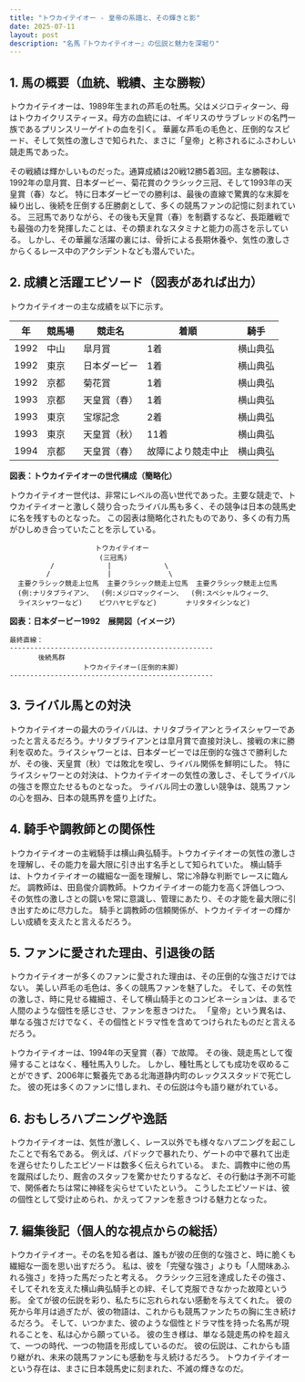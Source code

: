 ```yaml
---
title: "トウカイテイオー - 皇帝の系譜と、その輝きと影"
date: 2025-07-11
layout: post
description: "名馬『トウカイテイオー』の伝説と魅力を深堀り"
---
```


## 1. 馬の概要（血統、戦績、主な勝鞍）

トウカイテイオーは、1989年生まれの芦毛の牡馬。父はメジロティターン、母はトウカイクリスティーヌ。母方の血統には、イギリスのサラブレッドの名門一族であるプリンスリーゲイトの血を引く。  華麗な芦毛の毛色と、圧倒的なスピード、そして気性の激しさで知られた、まさに「皇帝」と称されるにふさわしい競走馬であった。

その戦績は輝かしいものだった。通算成績は20戦12勝5着3回。主な勝鞍は、1992年の皐月賞、日本ダービー、菊花賞のクラシック三冠、そして1993年の天皇賞（春）など。  特に日本ダービーでの勝利は、最後の直線で驚異的な末脚を繰り出し、後続を圧倒する圧勝劇として、多くの競馬ファンの記憶に刻まれている。  三冠馬でありながら、その後も天皇賞（春）を制覇するなど、長距離戦でも最強の力を発揮したことは、その類まれなスタミナと能力の高さを示している。  しかし、その華麗な活躍の裏には、骨折による長期休養や、気性の激しさからくるレース中のアクシデントなども潜んでいた。


## 2. 成績と活躍エピソード（図表があれば出力）

トウカイテイオーの主な成績を以下に示す。

| 年 | 競馬場 | 競走名 | 着順 | 騎手 |
|---|---|---|---|---|
| 1992 | 中山 | 皐月賞 | 1着 | 横山典弘 |
| 1992 | 東京 | 日本ダービー | 1着 | 横山典弘 |
| 1992 | 京都 | 菊花賞 | 1着 | 横山典弘 |
| 1993 | 京都 | 天皇賞（春） | 1着 | 横山典弘 |
| 1993 | 東京 | 宝塚記念 | 2着 | 横山典弘 |
| 1993 | 東京 | 天皇賞（秋） | 11着 | 横山典弘 |
| 1994 | 京都 | 天皇賞（春） | 故障により競走中止 | 横山典弘 |


**図表：トウカイテイオーの世代構成（簡略化）**

トウカイテイオー世代は、非常にレベルの高い世代であった。主要な競走で、トウカイテイオーと激しく競り合ったライバル馬も多く、その競争は日本の競馬史に名を残すものとなった。  この図表は簡略化されたものであり、多くの有力馬がひしめき合っていたことを示している。

```
                     トウカイテイオー
                      (三冠馬)
          /             |             \
         /              |              \
  主要クラシック競走上位馬  主要クラシック競走上位馬  主要クラシック競走上位馬
  (例:ナリタブライアン、  (例:メジロマックイーン、  (例:スペシャルウィーク、
  ライスシャワーなど)    ビワハヤヒデなど)       ナリタタイシンなど)
```

**図表：日本ダービー1992　展開図（イメージ）**

```
最終直線：
--------------------------------------------------
       後続馬群                                    
                  トウカイテイオー(圧倒的末脚)
--------------------------------------------------
```


## 3. ライバル馬との対決

トウカイテイオーの最大のライバルは、ナリタブライアンとライスシャワーであったと言えるだろう。ナリタブライアンとは皐月賞で直接対決し、接戦の末に勝利を収めた。ライスシャワーとは、日本ダービーでは圧倒的な強さで勝利したが、その後、天皇賞（秋）では敗北を喫し、ライバル関係を鮮明にした。  特にライスシャワーとの対決は、トウカイテイオーの気性の激しさ、そしてライバルの強さを際立たせるものとなった。  ライバル同士の激しい競争は、競馬ファンの心を掴み、日本の競馬界を盛り上げた。


## 4. 騎手や調教師との関係性

トウカイテイオーの主戦騎手は横山典弘騎手。トウカイテイオーの気性の激しさを理解し、その能力を最大限に引き出す名手として知られていた。  横山騎手は、トウカイテイオーの繊細な一面を理解し、常に冷静な判断でレースに臨んだ。  調教師は、田島俊介調教師。トウカイテイオーの能力を高く評価しつつ、その気性の激しさとの闘いを常に意識し、管理にあたり、その才能を最大限に引き出すために尽力した。  騎手と調教師の信頼関係が、トウカイテイオーの輝かしい成績を支えたと言えるだろう。


## 5. ファンに愛された理由、引退後の話

トウカイテイオーが多くのファンに愛された理由は、その圧倒的な強さだけではない。  美しい芦毛の毛色は、多くの競馬ファンを魅了した。  そして、その気性の激しさ、時に見せる繊細さ、そして横山騎手とのコンビネーションは、まるで人間のような個性を感じさせ、ファンを惹きつけた。  「皇帝」という異名は、単なる強さだけでなく、その個性とドラマ性を含めてつけられたものだと言えるだろう。

トウカイテイオーは、1994年の天皇賞（春）で故障。  その後、競走馬として復帰することはなく、種牡馬入りした。  しかし、種牡馬としても成功を収めることができず、2006年に繋養先である北海道静内町のレックススタッドで死亡した。  彼の死は多くのファンに惜しまれ、その伝説は今も語り継がれている。


## 6. おもしろハプニングや逸話

トウカイテイオーは、気性が激しく、レース以外でも様々なハプニングを起こしたことで有名である。  例えば、パドックで暴れたり、ゲートの中で暴れて出走を遅らせたりしたエピソードは数多く伝えられている。  また、調教中に他の馬を蹴飛ばしたり、厩舎のスタッフを驚かせたりするなど、その行動は予測不可能で、関係者たちは常に神経を尖らせていたという。  こうしたエピソードは、彼の個性として受け止められ、かえってファンを惹きつける魅力となった。


## 7. 編集後記（個人的な視点からの総括）

トウカイテイオー。その名を知る者は、誰もが彼の圧倒的な強さと、時に脆くも繊細な一面を思い出すだろう。  私は、彼を「完璧な強さ」よりも「人間味あふれる強さ」を持った馬だったと考える。  クラシック三冠を達成したその強さ、そしてそれを支えた横山典弘騎手との絆、そして克服できなかった故障という影。  全てが彼の伝説を彩り、私たちに忘れられない感動を与えてくれた。  彼の死から年月は過ぎたが、彼の物語は、これからも競馬ファンたちの胸に生き続けるだろう。  そして、いつかまた、彼のような個性とドラマ性を持った名馬が現れることを、私は心から願っている。  彼の生き様は、単なる競走馬の枠を超えて、一つの時代、一つの物語を形成しているのだ。  彼の伝説は、これからも語り継がれ、未来の競馬ファンにも感動を与え続けるだろう。  トウカイテイオーという存在は、まさに日本競馬史に刻まれた、不滅の輝きなのだ。
